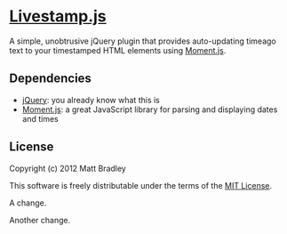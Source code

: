 [Livestamp.js](http://mattbradley.github.com/livestampjs)
=====================================================

A simple, unobtrusive jQuery plugin that provides auto-updating timeago text to
your timestamped HTML elements using [Moment.js](http://momentjs.com).

Dependencies
------------

* [jQuery](http://jquery.com): you already know what this is
* [Moment.js](http://momentjs.com): a great JavaScript library for parsing
  and displaying dates and times

License
-------

Copyright (c) 2012 Matt Bradley

This software is freely distributable under the terms of the
[MIT License](http://www.opensource.org/licenses/MIT).

A change.

Another change.
